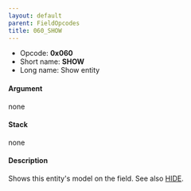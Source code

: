 ```yaml
---
layout: default
parent: FieldOpcodes
title: 060_SHOW
---
```


-   Opcode: **0x060**
-   Short name: **SHOW**
-   Long name: Show entity

#### Argument

none

#### Stack

none

#### Description

Shows this entity's model on the field. See also [HIDE](061_HIDE).
